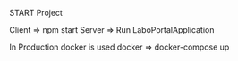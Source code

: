 START Project

Client => npm start
Server => Run LaboPortalApplication


In Production docker is used
docker => docker-compose up